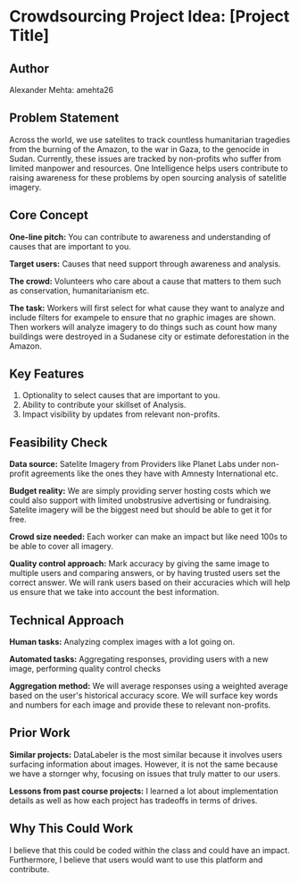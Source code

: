 # Crowdsourcing Project Idea: [Project Title]

## Author
Alexander Mehta: amehta26

## Problem Statement
Across the world, we use satelites to track countless humanitarian tragedies from the burning of the Amazon, to the war in Gaza, to the genocide in Sudan. Currently, these issues are tracked by non-profits who suffer from limited manpower and resources. One Intelligence helps users contribute to raising awareness for these problems by open sourcing analysis of satelitle imagery.

## Core Concept
**One-line pitch:** You can contribute to awareness and understanding of causes that are important to you.

**Target users:** Causes that need support through awareness and analysis.

**The crowd:** Volunteers who care about a cause that matters to them such as conservation, humanitarianism etc.

**The task:** Workers will first select for what cause they want to analyze and include filters for exampele to ensure that no graphic images are shown. Then workers will analyze imagery to do things such as count how many buildings were destroyed in a Sudanese city or estimate deforestation in the Amazon.

## Key Features
1. Optionality to select causes that are important to you.
2. Ability to contribute your skillset of Analysis.
3. Impact visibility by updates from relevant non-profits.

## Feasibility Check
**Data source:** Satelite Imagery from Providers like Planet Labs under non-profit agreements like the ones they have with Amnesty International etc.

**Budget reality:** We are simply providing server hosting costs which we could also support with limited unobstrusive advertising or fundraising. Satelite imagery will be the biggest need but should be able to get it for free.

**Crowd size needed:** Each worker can make an impact but like need 100s to be able to cover all imagery.

**Quality control approach:** Mark accuracy by giving the same image to multiple users and comparing answers, or by having trusted users set the correct answer. We will rank users based on their accuracies which will help us ensure that we take into account the best information.

## Technical Approach
**Human tasks:** Analyzing complex images with a lot going on.

**Automated tasks:** Aggregating responses, providing users with a new image, performing quality control checks

**Aggregation method:** We will average responses using a weighted average based on the user's historical accuracy score. We will surface key words and numbers for each image and provide these to relevant non-profits.

## Prior Work
**Similar projects:** DataLabeler is the most similar because it involves users surfacing information about images. However, it is not the same because we have a stornger why, focusing on issues that truly matter to our users.

**Lessons from past course projects:** I learned a lot about implementation details as well as how each project has tradeoffs in terms of drives.

## Why This Could Work
I believe that this could be coded within the class and could have an impact. Furthermore, I believe that users would want to use this platform and contribute.